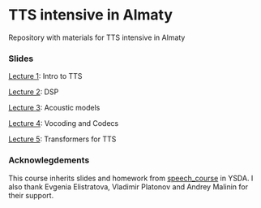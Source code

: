 # TTS intensive in Almaty
Repository with materials for TTS intensive in Almaty

### Slides

[Lecture 1](https://docs.google.com/presentation/d/160qHHjp4K71XEQ9priE6qezmvGKxHN64osUD-leMZU0/edit?usp=sharing): Intro to TTS

[Lecture 2](https://docs.google.com/presentation/d/1rQeZyW-FW4JIFWmogWJX0LrE2-WD567FWKqWmIbGwyw/edit?usp=sharing): DSP

[Lecture 3](https://docs.google.com/presentation/d/1X2_jldu5xuLql_6VjgC9BoIFQrhq0KG5Ew6Iv2jX8Ig/edit?usp=sharing): Acoustic models

[Lecture 4](https://docs.google.com/presentation/d/1KfRpLs_4HTtZKOyUzvNkE-L6jVoiW5k6tld36hAooLs/edit?usp=sharing): Vocoding and Codecs

[Lecture 5](https://docs.google.com/presentation/d/1wMuvdUik3umls6qS7Ph9Oyhi3B274I2wZpMyI4AUm8E/edit?usp=sharing): Transformers for TTS

### Acknowlegdements

This course inherits slides and homework from [speech_course](https://github.com/yandexdataschool/speech_course) in YSDA.
I also thank Evgenia Elistratova, Vladimir Platonov and Andrey Malinin for their support.